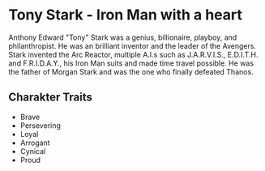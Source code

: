 # Tony Stark - Iron Man with a heart

Anthony Edward "Tony" Stark was a genius, billionaire, playboy, and philanthropist. He was an brilliant inventor and the leader of the Avengers. Stark invented the Arc Reactor, multiple A.I.s such as J.A.R.V.I.S., E.D.I.T.H. and F.R.I.D.A.Y., his Iron Man suits and made time travel possible. He was the father of Morgan Stark and was the one who finally defeated Thanos.

## Charakter Traits
* Brave
* Persevering
* Loyal
* Arrogant
* Cynical
* Proud